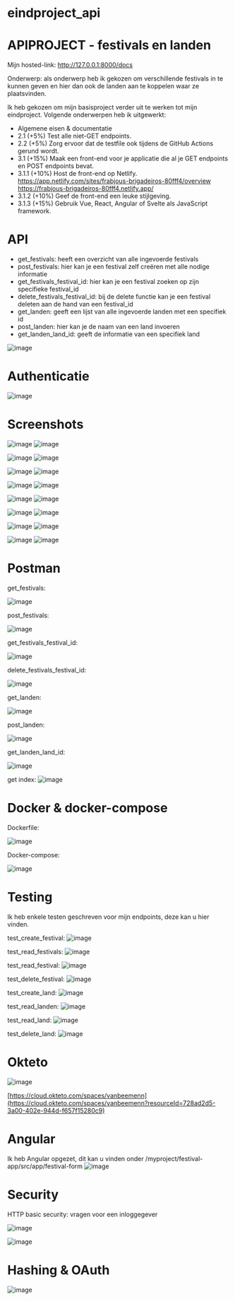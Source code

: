 
# eindproject_api

# APIPROJECT - festivals en landen

Mijn hosted-link: http://127.0.0.1:8000/docs 

Onderwerp: als onderwerp heb ik gekozen om verschillende festivals in te kunnen geven en hier dan ook de landen aan te koppelen waar ze plaatsvinden.

Ik heb gekozen om mijn basisproject verder uit te werken tot mijn eindproject. Volgende onderwerpen heb ik uitgewerkt:
  * Algemene eisen & documentatie
  * 2.1 (+5%) Test alle niet-GET endpoints.
  * 2.2 (+5%) Zorg ervoor dat de testfile ook tijdens de GitHub Actions gerund wordt.
  * 3.1 (+15%) Maak een front-end voor je applicatie die al je GET endpoints en POST endpoints bevat.
  * 3.1.1 (+10%) Host de front-end op Netlify.
      https://app.netlify.com/sites/frabjous-brigadeiros-80fff4/overview
      https://frabjous-brigadeiros-80fff4.netlify.app/ 
  * 3.1.2 (+10%) Geef de front-end een leuke stijlgeving.
  * 3.1.3 (+15%) Gebruik Vue, React, Angular of Svelte als JavaScript framework.
    
# API

- get_festivals: heeft een overzicht van alle ingevoerde festivals
- post_festivals: hier kan je een festival zelf creëren met alle nodige informatie
- get_festivals_festival_id: hier kan je een festival zoeken op zijn specifieke festival_id
- delete_festivals_festival_id: bij de delete functie kan je een festival deleten aan de hand van een festival_id
- get_landen: geeft een lijst van alle ingevoerde landen met een specifiek id
- post_landen: hier kan je de naam van een land invoeren
- get_landen_land_id: geeft de informatie van een specifiek land

![image](https://github.com/VanBeemenN/eindproject2/assets/91262450/ab8f7ae4-ca60-420a-a25d-2946d3bf88f7)

# Authenticatie 
![image](https://github.com/VanBeemenN/eindproject2/assets/91262450/78983f7b-205c-463e-99e9-dcde55030465)


# Screenshots

![image](https://github.com/VanBeemenN/APIPROJECT/assets/91262450/5181c676-b269-4172-9bde-e96c34a344d9)
![image](https://github.com/VanBeemenN/APIPROJECT/assets/91262450/5094ea8b-752b-46d8-9e1c-e58d8f16b539)

![image](https://github.com/VanBeemenN/APIPROJECT/assets/91262450/a8a040af-ee48-4116-bcb3-579c0062354d)
![image](https://github.com/VanBeemenN/APIPROJECT/assets/91262450/74df9649-a526-41d1-89fb-f185acc28e1d)

![image](https://github.com/VanBeemenN/APIPROJECT/assets/91262450/95f291db-5dad-4bea-ba7e-e8a4a9b5ef45)
![image](https://github.com/VanBeemenN/APIPROJECT/assets/91262450/37e13ff1-847c-4d25-85be-e35c02caeb06)

![image](https://github.com/VanBeemenN/APIPROJECT/assets/91262450/cbb69081-180b-46c9-b75b-3b921c65f06f)
![image](https://github.com/VanBeemenN/APIPROJECT/assets/91262450/01c075ab-fd63-4219-ae2a-4c77da160bb7)

![image](https://github.com/VanBeemenN/APIPROJECT/assets/91262450/920e4cd3-0c09-4245-a2de-b39689eb7d5c)
![image](https://github.com/VanBeemenN/APIPROJECT/assets/91262450/9f47fdb8-7268-44cb-8258-e75f13a0cc4f)

![image](https://github.com/VanBeemenN/APIPROJECT/assets/91262450/b9f7f187-02af-4be3-a301-92d2edac51d0)
![image](https://github.com/VanBeemenN/APIPROJECT/assets/91262450/373c4695-6193-41e1-a76b-aa6282ed8ac0)

![image](https://github.com/VanBeemenN/APIPROJECT/assets/91262450/2d227d94-bab9-4d81-ad9d-9584a4a2abb3)
![image](https://github.com/VanBeemenN/APIPROJECT/assets/91262450/de0a7c05-73eb-426c-af57-eabc73ade8b0)

![image](https://github.com/VanBeemenN/eindproject2/assets/91262450/91957008-6e88-4ad5-8795-e2dd1e2be99e)
![image](https://github.com/VanBeemenN/eindproject2/assets/91262450/42d3ef83-9f98-4c47-8698-256d18c90b87)

# Postman
get_festivals:

![image](https://github.com/VanBeemenN/APIPROJECT/assets/91262450/60f2329a-46e0-43ad-b085-3b055ac47fbb)

post_festivals: 

![image](https://github.com/VanBeemenN/APIPROJECT/assets/91262450/1829ab71-5cb3-409b-b59a-95845ac055c1)


get_festivals_festival_id:

![image](https://github.com/VanBeemenN/APIPROJECT/assets/91262450/18de0f98-b791-429b-b4b9-a94997b90162)


delete_festivals_festival_id:

![image](https://github.com/VanBeemenN/APIPROJECT/assets/91262450/426b46f3-6c8f-4434-8b0d-4f56f2a7429e)


get_landen:

![image](https://github.com/VanBeemenN/APIPROJECT/assets/91262450/defee757-7574-4cc9-9116-ac28c72b5e28)


post_landen:

![image](https://github.com/VanBeemenN/APIPROJECT/assets/91262450/01d83e54-132e-4fe4-bce5-89c58a3a94a1)


get_landen_land_id:

![image](https://github.com/VanBeemenN/APIPROJECT/assets/91262450/42494ab3-4c6d-4209-88ad-9854c0d24fd0)

get index:
![image](https://github.com/VanBeemenN/eindproject2/assets/91262450/13f283ee-2f73-407f-91e3-ca288ed60b77)


# Docker & docker-compose
Dockerfile:

![image](https://github.com/VanBeemenN/eindproject2/assets/91262450/e45792a3-1883-4339-be17-30b5203d87a4)


Docker-compose: 

![image](https://github.com/VanBeemenN/eindproject2/assets/91262450/8f7c9deb-f1ea-4d1c-b012-69852995c8b1)


# Testing
Ik heb enkele testen geschreven voor mijn endpoints, deze kan u hier vinden.

test_create_festival:
![image](https://github.com/VanBeemenN/eindproject2/assets/91262450/157c3eb0-2996-4caf-87e7-7ecb805df4dd)

test_read_festivals:
![image](https://github.com/VanBeemenN/eindproject2/assets/91262450/cbb311cb-bfa6-4200-9742-4b38b0f28f13)

test_read_festival:
![image](https://github.com/VanBeemenN/eindproject2/assets/91262450/16f78e34-eeda-4f08-8aad-ba47bf594839)

test_delete_festival:
![image](https://github.com/VanBeemenN/eindproject2/assets/91262450/92a55e35-4a08-41de-badb-f1e8863c02c0)

test_create_land:
![image](https://github.com/VanBeemenN/eindproject2/assets/91262450/4f9e2812-6b02-4b36-bdef-6df9b0cc5c7e)

test_read_landen:
![image](https://github.com/VanBeemenN/eindproject2/assets/91262450/82872fc1-7088-457d-b9ff-a14b26a7cc86)

test_read_land:
![image](https://github.com/VanBeemenN/eindproject2/assets/91262450/b3091476-48ee-4f66-8e83-624328a1d338)

test_delete_land:
![image](https://github.com/VanBeemenN/eindproject2/assets/91262450/215a82f6-7165-4076-b57a-6fb02643bba1)


# Okteto
![image](https://github.com/VanBeemenN/eindproject2/assets/91262450/2222902a-4d97-4458-b824-112b0a3e0724)

[https://cloud.okteto.com/spaces/vanbeemenn](https://cloud.okteto.com/spaces/vanbeemenn?resourceId=728ad2d5-3a00-402e-944d-f657f15280c9)

# Angular
Ik heb Angular opgezet, dit kan u vinden onder /myproject/festival-app/src/app/festival-form
![image](https://github.com/VanBeemenN/eindproject2/assets/91262450/bdec7884-0106-4a99-b0c6-714830070226)


# Security
HTTP basic security: vragen voor een inloggegever

![image](https://github.com/VanBeemenN/APIPROJECT/assets/91262450/21c98ef3-1433-4216-b1f5-c0262310d577)

![image](https://github.com/VanBeemenN/APIPROJECT/assets/91262450/b2fd5674-2ad9-40d2-8a81-a993d4b61846)

# Hashing & OAuth
![image](https://github.com/VanBeemenN/eindproject2/assets/91262450/cd2c917a-bb5c-428e-bbd6-88ac547fc7f0)


